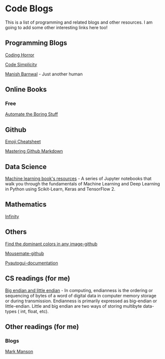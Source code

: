 # Code Blogs
This is a list of programming and related blogs and other resources. I am going to add some other interesting links here too!

## Programming Blogs

[Coding Horror](https://blog.codinghorror.com/)

[Code Simplicity](https://www.codesimplicity.com/post/how-to-learn-to-program/)

[Manish Barnwal](http://manishbarnwal.com/) - Just another human

## Online Books

### Free
[Automate the Boring Stuff](https://automatetheboringstuff.com/2e/)

## Github

[Emoji Cheatsheet](https://github.com/ikatyang/emoji-cheat-sheet/blob/master/README.md)

[Mastering Github Markdown](https://guides.github.com/features/mastering-markdown/)

## Data Science

[Machine learning book's resources](https://github.com/ageron/handson-ml2) - A series of Jupyter notebooks that walk you through the fundamentals of Machine Learning and Deep Learning in Python using Scikit-Learn, Keras and TensorFlow 2.

## Mathematics

[Infinity](https://en.wikipedia.org/wiki/Infinity)

## Others

[Find the dominant colors in any image-github](https://github.com/rodartha/ColorPalette/)

[Mousemate-github](https://github.com/Nekose/Mouseomate)

[Pyautogui-documentation](https://pyautogui.readthedocs.io/en/latest/)

## CS readings (for me)

[Big endian and little endian](https://chortle.ccsu.edu/AssemblyTutorial/Chapter-15/ass15_3.html) - In computing, endianness is the ordering or sequencing of bytes of a word of digital data in computer memory storage or during transmission. Endianness is primarily expressed as big-endian or little-endian. Little and big endian are two ways of storing multibyte data-types ( int, float, etc).

## Other readings (for me)

### Blogs

[Mark Manson](https://markmanson.net/archive)
